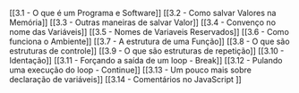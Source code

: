[[3.1 - O que é um Programa e Software]]
[[3.2 - Como salvar Valores na Memória]]
[[3.3 - Outras maneiras de salvar Valor]]
[[3.4 - Convenço no nome das Variáveis]]
[[3.5 - Nomes de Variaveis Reservados]]
[[3.6 - Como funciona o Ambiente]]
[[3.7 - A estrutura de uma Função]]
[[3.8 - O que são estruturas de controle]]
[[3.9 - O que são estruturas de repetição]]
[[3.10 - Identação]]
[[3.11 - Forçando a saída de um loop - Break]]
[[3.12 - Pulando uma execução do loop - Continue]]
[[3.13 - Um pouco mais sobre declaração de variáveis]]
[[3.14 - Comentários no JavaScript ]]
